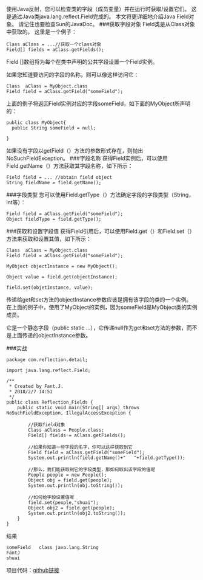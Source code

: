 使用Java反射，您可以检查类的字段（成员变量）并在运行时获取/设置它们。 这是通过Java类java.lang.reflect.Field完成的。 本文将更详细地介绍Java Field对象。 请记住也要检查Sun的JavaDoc。
###获取字段对象
Field类是从Class对象中获取的。 这里是一个例子：
```
Class aClass = ...//获取一个class对象
Field[] fields = aClass.getFields();
```
Field []数组将为每个在类中声明的公共字段设置一个Field实例。

如果您知道要访问的字段的名称，则可以像这样访问它：
```
Class  aClass = MyObject.class
Field field = aClass.getField("someField");
```
上面的例子将返回Field实例对应的字段someField，如下面的MyObject所声明的：
```
public class MyObject{
  public String someField = null;

}
```
如果没有字段以getField（）方法的参数形式存在，则抛出NoSuchFieldException。
###字段名称
获得Field实例后，可以使用Field.getName（）方法获取其字段名称，如下所示：
```
Field field = ... //obtain field object
String fieldName = field.getName();
```
###字段类型
您可以使用Field.getType（）方法确定字段的字段类型（String，int等）：
```
Field field = aClass.getField("someField");
Object fieldType = field.getType();
```
###获取和设置字段值
获得Field引用后，可以使用Field.get（）和Field.set（）方法来获取和设置其值，如下所示：
```
Class  aClass = MyObject.class
Field field = aClass.getField("someField");

MyObject objectInstance = new MyObject();

Object value = field.get(objectInstance);

field.set(objetInstance, value);
```
传递给get和set方法的objectInstance参数应该是拥有该字段的类的一个实例。 在上面的例子中，使用了MyObject的实例，因为someField是MyObject类的实例成员。

它是一个静态字段（public static ...），它传递null作为get和set方法的参数，而不是上面传递的objectInstance参数。


###实战
```
package com.reflection.detail;

import java.lang.reflect.Field;

/**
 * Created by Fant.J.
 * 2018/2/7 14:51
 */
public class Reflection_Fields {
    public static void main(String[] args) throws NoSuchFieldException, IllegalAccessException {

        //获取field对象
        Class aClass = People.class;
        Field[] fields = aClass.getFields();

        //如果你知道一些字段的名字，你可以这样获取到它
        Field field = aClass.getField("someField");
        System.out.println(field.getName()+"   "+field.getType());

        //那么，我们能获取到它的字段类型，那如何取出该字段的值呢
        People people = new People();
        Object obj = field.get(people);
        System.out.println(obj.toString());

        //如何给字段设置值呢
        field.set(people,"shuai");
        Object obj2 = field.get(people);
        System.out.println(obj2.toString());
    }
}

```
结果
```
someField   class java.lang.String
FantJ
shuai
```
项目代码：[github链接](https://github.com/jiaofanting/Java-nio-and-netty-spring-demo/tree/master/src/com/reflection/detail)




